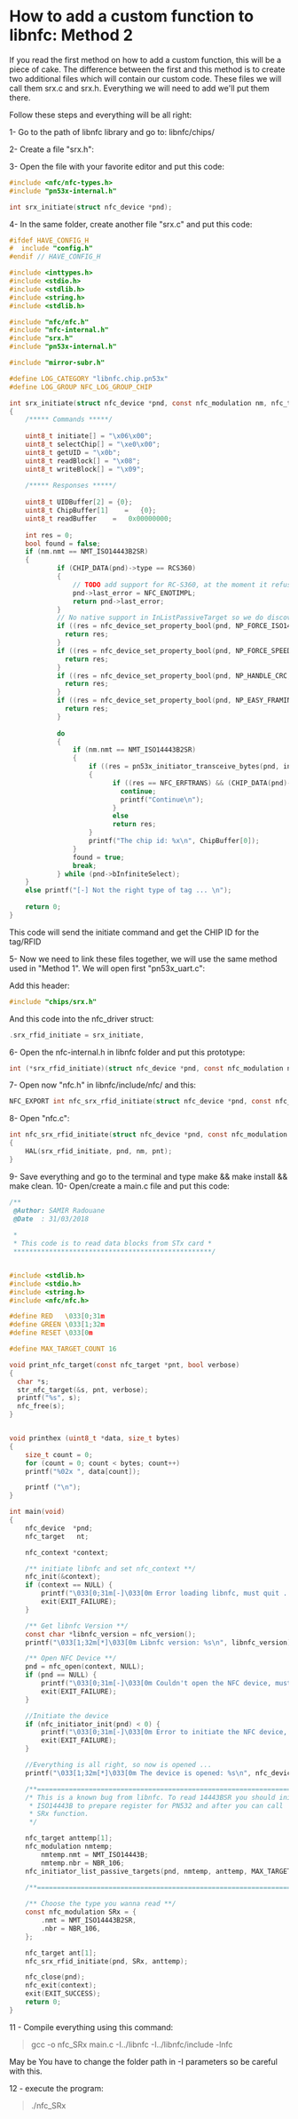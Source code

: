 # How to add a custom function to libnfc: Method 2

If you read the first method on how to add a custom function, this will be a piece of cake. The difference between the first and this method is to create two additional files which will contain our custom code.
These files we will call them srx.c and srx.h. Everything we will need to add we'll put them there.

Follow these steps and everything will be all right:

1- Go to the path of libnfc library and go to: libnfc/chips/

2- Create a file "srx.h":

3- Open the file with your favorite editor and put this code:

```C
#include <nfc/nfc-types.h>
#include "pn53x-internal.h"

int srx_initiate(struct nfc_device *pnd);
```

4- In the same folder, create another file "srx.c" and put this code:

```C
#ifdef HAVE_CONFIG_H
#  include "config.h"
#endif // HAVE_CONFIG_H

#include <inttypes.h>
#include <stdio.h>
#include <stdlib.h>
#include <string.h>
#include <stdlib.h>

#include "nfc/nfc.h"
#include "nfc-internal.h"
#include "srx.h"
#include "pn53x-internal.h"

#include "mirror-subr.h"

#define LOG_CATEGORY "libnfc.chip.pn53x"
#define LOG_GROUP NFC_LOG_GROUP_CHIP

int srx_initiate(struct nfc_device *pnd, const nfc_modulation nm, nfc_target *pnt)
{
	/***** Commands *****/
	
	uint8_t initiate[] = "\x06\x00";
	uint8_t selectChip[] = "\xe0\x00";
	uint8_t getUID = "\x0b";
	uint8_t readBlock[] = "\x08";
	uint8_t writeBlock[] = "\x09";
	
	/***** Responses *****/
	
	uint8_t UIDBuffer[2] = {0};
	uint8_t ChipBuffer[1]    =   {0};
	uint8_t readBuffer    =   0x00000000;
	
	int res = 0;
	bool found = false;
	if (nm.nmt == NMT_ISO14443B2SR)
	{
			if (CHIP_DATA(pnd)->type == RCS360) 
			{
				// TODO add support for RC-S360, at the moment it refuses to send raw frames without a first select
				pnd->last_error = NFC_ENOTIMPL;
				return pnd->last_error;
			}
			// No native support in InListPassiveTarget so we do discovery by hand
			if ((res = nfc_device_set_property_bool(pnd, NP_FORCE_ISO14443_B, true)) < 0) {
			  return res;
			}
			if ((res = nfc_device_set_property_bool(pnd, NP_FORCE_SPEED_106, true)) < 0) {
			  return res;
			}
			if ((res = nfc_device_set_property_bool(pnd, NP_HANDLE_CRC, true)) < 0) {
			  return res;
			}
			if ((res = nfc_device_set_property_bool(pnd, NP_EASY_FRAMING, false)) < 0) {
			  return res;
			}
			
			do 
			{
				if (nm.nmt == NMT_ISO14443B2SR) 
				{
					if ((res = pn53x_initiator_transceive_bytes(pnd, initiate, 2, ChipBuffer, sizeof(ChipBuffer), 0)) < 0) 
					{
						  if ((res == NFC_ERFTRANS) && (CHIP_DATA(pnd)->last_status_byte == 0x01)) { // Chip timeout
							continue;
							printf("Continue\n");
						  }
						  else
						  return res;
					}
					printf("The chip id: %x\n", ChipBuffer[0]);
				}
				found = true;
				break;
			} while (pnd->bInfiniteSelect);
	}
	else printf("[-] Not the right type of tag ... \n");
	
	return 0;
}


```

This code will send the initiate command and get the CHIP ID for the tag/RFID

5- Now we need to link these files together, we will use the same method used in "Method 1". We will open first "pn53x_uart.c":

Add this header: 

```C 
#include "chips/srx.h"
```

And this code into the nfc_driver struct:

```C
.srx_rfid_initiate = srx_initiate,
```

6- Open the nfc-internal.h in libnfc folder and put this prototype:

```C
int (*srx_rfid_initiate)(struct nfc_device *pnd, const nfc_modulation nm, nfc_target *pnt);
```
7- Open now "nfc.h" in libnfc/include/nfc/ and this:

```C
NFC_EXPORT int nfc_srx_rfid_initiate(struct nfc_device *pnd, const nfc_modulation nm, nfc_target *pnt);
```
8- Open "nfc.c":

```C
int nfc_srx_rfid_initiate(struct nfc_device *pnd, const nfc_modulation nm, nfc_target *pnt)
{
	HAL(srx_rfid_initiate, pnd, nm, pnt);
}
```

9- Save everything and go to the terminal and type make && make install && make clean.
10- Open/create a main.c file and put this code:
```C
/**
 @Author: SAMIR Radouane
 @Date  : 31/03/2018
 
 *
 * This code is to read data blocks from STx card *
 **************************************************/


#include <stdlib.h>
#include <stdio.h>
#include <string.h>
#include <nfc/nfc.h>

#define RED   \033[0;31m
#define GREEN \033[1;32m
#define RESET \033[0m

#define MAX_TARGET_COUNT 16

void print_nfc_target(const nfc_target *pnt, bool verbose)
{
  char *s;
  str_nfc_target(&s, pnt, verbose);
  printf("%s", s);
  nfc_free(s);
}


void printhex (uint8_t *data, size_t bytes)
{
	size_t count = 0;
	for (count = 0; count < bytes; count++)
	printf("%02x ", data[count]);

	printf ("\n");
}

int main(void)
{
	nfc_device  *pnd;
	nfc_target   nt;

	nfc_context *context;

	/** initiate libnfc and set nfc_context **/
	nfc_init(&context);
	if (context == NULL) {
		printf("\033[0;31m[-]\033[0m Error loading libnfc, must quit ... \n");
		exit(EXIT_FAILURE);
	}

	/** Get libnfc Version **/
	const char *libnfc_version = nfc_version();
	printf("\033[1;32m[*]\033[0m Libnfc version: %s\n", libnfc_version);

	/** Open NFC Device **/
	pnd = nfc_open(context, NULL);
	if (pnd == NULL) {
		printf("\033[0;31m[-]\033[0m Couldn't open the NFC device, must quit ...\n");
		exit(EXIT_FAILURE);
	}

	//Initiate the device
	if (nfc_initiator_init(pnd) < 0) {
		printf("\033[0;31m[-]\033[0m Error to initiate the NFC device, must quit...\n");
		exit(EXIT_FAILURE);
	}

	//Everything is all right, so now is opened ...
	printf("\033[1;32m[*]\033[0m The device is opened: %s\n", nfc_device_get_name(pnd));

	/**=======================================================================**/
	/* This is a known bug from libnfc. To read 14443BSR you should initiate
	 * ISO14443B to prepare register for PN532 and after you can call
	 * SRx function.
	 */

	nfc_target anttemp[1];
	nfc_modulation nmtemp;
    	nmtemp.nmt = NMT_ISO14443B;
    	nmtemp.nbr = NBR_106;
	nfc_initiator_list_passive_targets(pnd, nmtemp, anttemp, MAX_TARGET_COUNT);
        
	/**=========================================================================**/

	/** Choose the type you wanna read **/
	const nfc_modulation SRx = {
		.nmt = NMT_ISO14443B2SR,
		.nbr = NBR_106,
	};

	nfc_target ant[1];
	nfc_srx_rfid_initiate(pnd, SRx, anttemp);

	nfc_close(pnd);
	nfc_exit(context);
	exit(EXIT_SUCCESS);
	return 0;
}

```

11 - Compile everything using this command:

> gcc -o nfc_SRx main.c  -I../libnfc  -I../libnfc/include -lnfc

May be You have to change the folder path in -I parameters so be careful with this.

12 - execute the program:
> ./nfc_SRx




